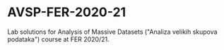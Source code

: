 # AVSP-FER-2020-21
Lab solutions for Analysis of Massive Datasets ("Analiza velikih skupova podataka") course at FER 2020/21.
